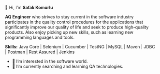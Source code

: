 👋 Hi, I’m **Safak Komurlu**

**AQ Engineer** who strives to stay current in the software industry participates in the quality control procedures for the applications that significantly improve our quality of life and seek to produce high-quality products. Also enjoy picking up new skills, such as learning new programming languages and tools.

**Skills:** Java Core | Selenium | Cucumber | TestNG | MySQL | Maven | JDBC | Postman | Rest Assured | Jenkins

- 👀 I’m interested in the software world.
- 🌱 I’m currently searching and learning QA technologies.

<!---
skomurlu/skomurlu is a ✨ special ✨ repository because its `README.md` (this file) appears on your GitHub profile.
You can click the Preview link to take a look at your changes.
--->
